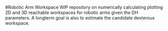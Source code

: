 #Robotic Arm Workspace 
WIP repository on numerically calculating plotting 2D and 3D reachable workspaces for robotic arms given the DH parameters. A longterm goal is also to estimate the candidate dexterous workspace.

